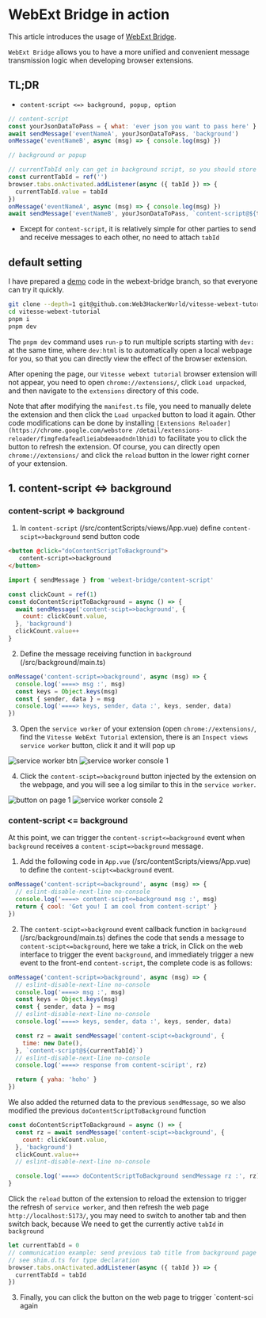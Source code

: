 # WebExt Bridge in action

This article introduces the usage of [WebExt Bridge](https://github.com/zikaari/webext-bridge).

`WebExt Bridge` allows you to have a more unified and convenient message transmission logic when developing browser extensions.

## TL;DR

* `content-script <=> background, popup, option`

```js
// content-script
const yourJsonDataToPass = { what: 'ever json you want to pass here' }
await sendMessage('eventNameA', yourJsonDataToPass, 'background')
onMessage('eventNameB', async (msg) => { console.log(msg) })

// background or popup

// currentTabId only can get in background script, so you should store it in storage so in popup we can get the tabId
const currentTabId = ref('')
browser.tabs.onActivated.addListener(async ({ tabId }) => {
  currentTabId.value = tabId
})
onMessage('eventNameA', async (msg) => { console.log(msg) })
await sendMessage('eventNameB', yourJsonDataToPass, `content-script@${tabId}`)
```

* Except for `content-script`, it is relatively simple for other parties to send and receive messages to each other, no need to attach `tabId`

## default setting

I have prepared a [demo](https://github.com/Web3HackerWorld/vitesse-webext-tutorial) code in the webext-bridge branch, so that everyone can try it quickly.

```bash
git clone --depth=1 git@github.com:Web3HackerWorld/vitesse-webext-tutorial.git --branch webext-bridge
cd vitesse-webext-tutorial
pnpm i
pnpm dev
```

The `pnpm dev` command uses `run-p` to run multiple scripts starting with `dev:` at the same time, where `dev:html` is to automatically open a local webpage for you, so that you can directly view the effect of the browser extension.

After opening the page, our `Vitesse webext tutorial` browser extension will not appear, you need to open `chrome://extensions/`, click `Load unpacked`, and then navigate to the `extensions` directory of this code.

Note that after modifying the `manifest.ts` file, you need to manually delete the extension and then click the `Load unpacked` button to load it again. Other code modifications can be done by installing `[Extensions Reloader](https://chrome.google.com/webstore /detail/extensions-reloader/fimgfedafeadlieiabdeeaodndnlbhid)` to facilitate you to click the button to refresh the extension. Of course, you can directly open `chrome://extensions/` and click the `reload` button in the lower right corner of your extension.

## 1. content-script <=> background

### content-script => background

1. In `content-script` (/src/contentScripts/views/App.vue) define `content-scipt=>background` send button code

```html
<button @click="doContentScriptToBackground">
   content-script=>background
</button>
```

```js
import { sendMessage } from 'webext-bridge/content-script'

const clickCount = ref(1)
const doContentScriptToBackground = async () => {
  await sendMessage('content-scipt=>background', {
    count: clickCount.value,
  }, 'background')
  clickCount.value++
}
```

2. Define the message receiving function in `background` (/src/background/main.ts)

```js
onMessage('content-script=>background', async (msg) => {
  console.log('====> msg :', msg)
  const keys = Object.keys(msg)
  const { sender, data } = msg
  console.log('====> keys, sender, data :', keys, sender, data)
})
```

3. Open the `service worker` of your extension (open `chrome://extensions/`, find the `Vitesse WebExt Tutorial` extension, there is an `Inspect views service worker` button, click it and it will pop up

![service worker btn](./assets/webext-bridge/1.service-worker-btn.png)
![service worker console 1](./assets/webext-bridge/2.service-worker-console-1.png)

4. Click the `content-scipt=>background` button injected by the extension on the webpage, and you will see a log similar to this in the `service worker`.

![button on page 1](./assets/webext-bridge/3.button-on-page-1.png)
![service worker console 2](./assets/webext-bridge/4.service-worker-console-2.png)

### content-script <= background

At this point, we can trigger the `content-script<=background` event when `background` receives a `content-scipt=>background` message.

1. Add the following code in `App.vue` (/src/contentScripts/views/App.vue) to define the `content-scipt<=background` event.

```js
onMessage('content-script<=background', async (msg) => {
  // eslint-disable-next-line no-console
  console.log('====> content-scipt<=background msg :', msg)
  return { cool: 'Got you! I am cool from content-script' }
})
```

2. The `content-scipt=>background` event callback function in `background` (/src/background/main.ts) defines the code that sends a message to `content-scipt<=background`, here we take a trick, in Click on the web interface to trigger the event `background`, and immediately trigger a new event to the front-end `content-script`, the complete code is as follows:

```js
onMessage('content-script=>background', async (msg) => {
  // eslint-disable-next-line no-console
  console.log('====> msg :', msg)
  const keys = Object.keys(msg)
  const { sender, data } = msg
  // eslint-disable-next-line no-console
  console.log('====> keys, sender, data :', keys, sender, data)

  const rz = await sendMessage('content-scipt<=background', {
    time: new Date(),
  }, `content-script@${currentTabId}`)
  // eslint-disable-next-line no-console
  console.log('====> response from content-sciript', rz)

  return { yaha: 'hoho' }
})
```

We also added the returned data to the previous `sendMessage`, so we also modified the previous `doContentScriptToBackground` function

```js
const doContentScriptToBackground = async () => {
  const rz = await sendMessage('content-scipt=>background', {
    count: clickCount.value,
  }, 'background')
  clickCount.value++
  // eslint-disable-next-line no-console

  console.log('====> doContentScriptToBackground sendMessage rz :', rz)
}
```

Click the `reload` button of the extension to reload the extension to trigger the refresh of `service worker`, and then refresh the web page `http://localhost:5173/`, you may need to switch to another tab and then switch back, because We need to get the currently active `tabId` in `background`

```js
let currentTabId = 0
// communication example: send previous tab title from background page
// see shim.d.ts for type declaration
browser.tabs.onActivated.addListener(async ({ tabId }) => {
  currentTabId = tabId
})
```

3. Finally, you can click the button on the web page to trigger `content-sci again
